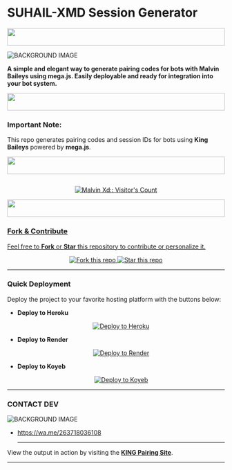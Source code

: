 # SUHAIL-XMD Session Generator
<p align="center">
  <img src="https://i.imgur.com/dBaSKWF.gif" height="40" width="100%">
</p>

![BACKGROUND IMAGE](https://files.catbox.moe/6f05ah.jpg)

**A simple and elegant way to generate pairing codes for bots with Malvin Baileys using mega.js. Easily deployable and ready for integration into your bot system.**
<p align="center">
  <img src="https://i.imgur.com/dBaSKWF.gif" height="40" width="100%">
</p>


### **Important Note:**
This repo generates pairing codes and session IDs for bots using **King Baileys** powered by **mega.js**.

<p align="center">
  <img src="https://i.imgur.com/dBaSKWF.gif" height="40" width="100%">
</p>

<p align="center">
   <a href="https://github.com/KingZord263">
    <img 
   </a>
</p>

<p align="center">
   <img src="https://profile-counter.glitch.me/{XdKing2}/count.svg" alt="Malvin Xd:: Visitor's Count" />
</p>
<p align="center">
  <img src="https://i.imgur.com/dBaSKWF.gif" height="40" width="100%">
</p>


### **Fork & Contribute**
Feel free to **Fork** or **Star** this repository to contribute or personalize it.

<p align="center">
  <a href="https://github.com/KingZord263/SUAHIL-MD/fork">
    <img alt="Fork this repo" src="https://img.shields.io/badge/Fork%20This%20Repo-black?style=for-the-badge&logo=github&logoColor=white" />
  </a>
  <a href="https://github.com/KingZord263/SUAHIL-MD/stargazers">
    <img alt="Star this repo" src="https://img.shields.io/github/stars/Kingzord263/SUAHIL-MD?style=for-the-badge&logo=github&logoColor=white" />
  </a>
</p>

---

### **Quick Deployment**
Deploy the project to your favorite hosting platform with the buttons below:

- **Deploy to Heroku**
  <p align="center">
    <a href="https://dashboard.heroku.com/new?template=https://github.com/SUAHIL-MD" target="_blank">
      <img alt="Deploy to Heroku" src="https://img.shields.io/badge/Deploy%20to%20Heroku-black?style=for-the-badge&logo=heroku&logoColor=white" />
    </a>
  </p>

- **Deploy to Render**
  <p align="center">
    <a href="https://dashboard.render.com" target="_blank">
      <img alt="Deploy to Render" src="https://img.shields.io/badge/Deploy%20to%20Render-black?style=for-the-badge&logo=render&logoColor=white" />
    </a>
  </p>

- **Deploy to Koyeb**
  <p align="center">
    <a href="https://app.koyeb.com" target="_blank">
      <img alt="Deploy to Koyeb" src="https://img.shields.io/badge/Deploy%20to%20Koyeb-black?style=for-the-badge&logo=koyeb&logoColor=white" />
    </a>
  </p>

---

### **CONTACT DEV**
![BACKGROUND IMAGE](https://files.catbox.moe/r47u10.jpg)
* https://wa.me/263718036108

  ---
View the output in action by visiting the **[KING Pairing Site](https://pairing.gh.web.id)**.

---
